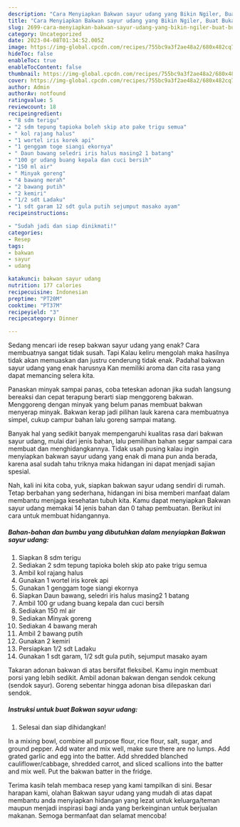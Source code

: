```yaml
---
description: "Cara Menyiapkan Bakwan sayur udang yang Bikin Ngiler, Buat Buka Puasa Lezat Sekali"
title: "Cara Menyiapkan Bakwan sayur udang yang Bikin Ngiler, Buat Buka Puasa Lezat Sekali"
slug: 2699-cara-menyiapkan-bakwan-sayur-udang-yang-bikin-ngiler-buat-buka-puasa-lezat-sekali
category: Uncategorized
date: 2023-04-08T01:34:52.005Z
image: https://img-global.cpcdn.com/recipes/755bc9a3f2ae48a2/680x482cq70/bakwan-sayur-udang-foto-resep-utama.jpg
hideToc: false
enableToc: true
enableTocContent: false
thumbnail: https://img-global.cpcdn.com/recipes/755bc9a3f2ae48a2/680x482cq70/bakwan-sayur-udang-foto-resep-utama.jpg
cover: https://img-global.cpcdn.com/recipes/755bc9a3f2ae48a2/680x482cq70/bakwan-sayur-udang-foto-resep-utama.jpg
author: Admin
authorAv: notfound
ratingvalue: 5
reviewcount: 18
recipeingredient:
- "8 sdm terigu"
- "2 sdm tepung tapioka boleh skip ato pake trigu semua"
- " kol rajang halus"
- "1 wortel iris korek api"
- "1 genggam toge siangi ekornya"
- " Daun bawang seledri iris halus masing2 1 batang"
- "100 gr udang buang kepala dan cuci bersih"
- "150 ml air"
- " Minyak goreng"
- "4 bawang merah"
- "2 bawang putih"
- "2 kemiri"
- "1/2 sdt Ladaku"
- "1 sdt garam 12 sdt gula putih sejumput masako ayam"
recipeinstructions:

- "Sudah jadi dan siap dinikmati!"
categories:
- Resep
tags:
- bakwan
- sayur
- udang

katakunci: bakwan sayur udang 
nutrition: 177 calories
recipecuisine: Indonesian
preptime: "PT20M"
cooktime: "PT37M"
recipeyield: "3"
recipecategory: Dinner

---
```



Sedang mencari ide resep bakwan sayur udang yang enak? Cara membuatnya sangat tidak susah. Tapi Kalau keliru mengolah maka hasilnya tidak akan memuaskan dan justru cenderung tidak enak. Padahal bakwan sayur udang yang enak harusnya Kan memiliki aroma dan cita rasa yang dapat memancing selera kita.


Panaskan minyak sampai panas, coba teteskan adonan jika sudah langsung bereaksi dan cepat terapung berarti siap menggoreng bakwan. Menggoreng dengan minyak yang belum panas membuat bakwan menyerap minyak. Bakwan kerap jadi pilihan lauk karena cara membuatnya simpel, cukup campur bahan lalu goreng sampai matang.

Banyak hal yang sedikit banyak mempengaruhi kualitas rasa dari bakwan sayur udang, mulai dari jenis bahan, lalu pemilihan bahan segar sampai cara membuat dan menghidangkannya. Tidak usah pusing kalau ingin menyiapkan bakwan sayur udang yang enak di mana pun anda berada, karena asal sudah tahu triknya maka hidangan ini dapat menjadi sajian spesial.


Nah, kali ini kita coba, yuk, siapkan bakwan sayur udang sendiri di rumah. Tetap berbahan yang sederhana, hidangan ini bisa memberi manfaat dalam membantu menjaga kesehatan tubuh kita. Kamu dapat menyiapkan Bakwan sayur udang memakai 14 jenis bahan dan 0 tahap pembuatan. Berikut ini cara untuk membuat hidangannya.

<!--inarticleads1-->

##### Bahan-bahan dan bumbu yang dibutuhkan dalam menyiapkan Bakwan sayur udang:

1. Siapkan 8 sdm terigu
1. Sediakan 2 sdm tepung tapioka boleh skip ato pake trigu semua
1. Ambil  kol rajang halus
1. Gunakan 1 wortel iris korek api
1. Gunakan 1 genggam toge siangi ekornya
1. Siapkan  Daun bawang, seledri iris halus masing2 1 batang
1. Ambil 100 gr udang buang kepala dan cuci bersih
1. Sediakan 150 ml air
1. Sediakan  Minyak goreng
1. Sediakan 4 bawang merah
1. Ambil 2 bawang putih
1. Gunakan 2 kemiri
1. Persiapkan 1/2 sdt Ladaku
1. Gunakan 1 sdt garam, 1/2 sdt gula putih, sejumput masako ayam


Takaran adonan bakwan di atas bersifat fleksibel. Kamu ingin membuat porsi yang lebih sedikit. Ambil adonan bakwan dengan sendok cekung (sendok sayur). Goreng sebentar hingga adonan bisa dilepaskan dari sendok. 

<!--inarticleads2-->

##### Instruksi untuk buat Bakwan sayur udang:


1. Selesai dan siap dihidangkan!

In a mixing bowl, combine all purpose flour, rice flour, salt, sugar, and ground pepper. Add water and mix well, make sure there are no lumps. Add grated garlic and egg into the batter. Add shredded blanched cauliflower/cabbage, shredded carrot, and sliced scallions into the batter and mix well. Put the bakwan batter in the fridge. 

Terima kasih telah membaca resep yang kami tampilkan di sini. Besar harapan kami, olahan Bakwan sayur udang yang mudah di atas dapat membantu anda menyiapkan hidangan yang lezat untuk keluarga/teman maupun menjadi inspirasi bagi anda yang berkeinginan untuk berjualan makanan. Semoga bermanfaat dan selamat mencoba!
